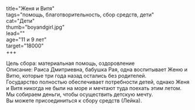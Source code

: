 title="Женя и Витя"  
tags="помощь, благотворительность, сбор средств, дети"   
cat="Дети"  
thumb="boyandgirl.jpg"  
lead=""  
age="11 и 9 лет"  
target="18000"  
+++

Цель сбора: материальная помощь, оздоровление  
Описание: Раиса Дмитриевна, бабушка Рая, одна воспитывает Женю и Витю, которые три года назад остались без родителей.  
Государство полностью обеспечивает потребности детей, однако Женя и Витя никогда не были на море и мечтают туда поехать этим летом.  
Мы собираем деньги, чтобы осуществить детскую мечту.   
Вы можете присоединиться к сбору средств (Лейка).
